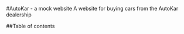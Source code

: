 <!-- Tytuł i śródtytuły
Wprowadzenie – cel projektu
Technologie
Uruchomienie

Rozważ też dodanie elementów takich jak:

Spis treści
Ilustracje
Zakres funkcjonalności
Przykłady użycia
Status projektu
Źródła
Inne informacje -->

#AutoKar - a mock website
A website for buying cars from the AutoKar dealership

##Table of contents
